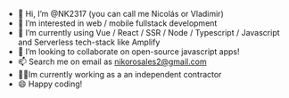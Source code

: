 - 👋 Hi, I’m @NK2317 (you can call me Nicolás or Vladimir)
- 👀 I’m interested in web / mobile fullstack development
- 🌱 I’m currently using Vue / React / SSR / Node / Typescript / Javascript and Serverless tech-stack like Amplify
- 💞️ I’m looking to collaborate on open-source javascript apps!
- 📫 Search me on email as nikorosales2@gmail.com
- 👨‍💼Im currently working as a an independent contractor
- 😄 Happy coding!
